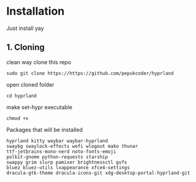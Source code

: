 # Installation
Just install yay
## 1. Cloning
clean way
clone this repo
```
sudo git clone https://https://github.com/pepukcoder/hyprland
```
open cloned folder
```
cd hyprland
```
make set-hypr executable
```
chmod +x
```
Packages that will be installed
```
hyprland kitty waybar waybar-hyprland
swaybg swaylock-effects wofi wlogout mako thunar
ttf-jetbrains-mono-nerd noto-fonts-emoji
polkit-gnome python-requests starship
swappy grim slurp pamixer brightnessctl gvfs
bluez bluez-utils lxappearance xfce4-settings
dracula-gtk-theme dracula-icons-git xdg-desktop-portal-hyprland-git
```
